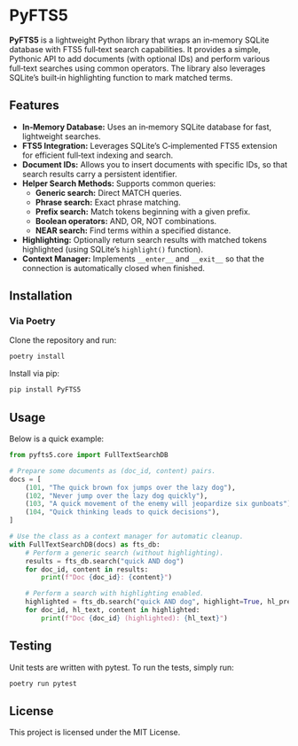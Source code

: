 # PyFTS5

**PyFTS5** is a lightweight Python library that wraps an in‑memory SQLite database with FTS5 full‑text search capabilities. It provides a simple, Pythonic API to add documents (with optional IDs) and perform various full‑text searches using common operators. The library also leverages SQLite’s built‑in highlighting function to mark matched terms.

## Features

- **In‑Memory Database:** Uses an in‑memory SQLite database for fast, lightweight searches.
- **FTS5 Integration:** Leverages SQLite’s C‑implemented FTS5 extension for efficient full‑text indexing and search.
- **Document IDs:** Allows you to insert documents with specific IDs, so that search results carry a persistent identifier.
- **Helper Search Methods:** Supports common queries:
  - **Generic search:** Direct MATCH queries.
  - **Phrase search:** Exact phrase matching.
  - **Prefix search:** Match tokens beginning with a given prefix.
  - **Boolean operators:** AND, OR, NOT combinations.
  - **NEAR search:** Find terms within a specified distance.
- **Highlighting:** Optionally return search results with matched tokens highlighted (using SQLite’s `highlight()` function).
- **Context Manager:** Implements `__enter__` and `__exit__` so that the connection is automatically closed when finished.

## Installation

### Via Poetry

Clone the repository and run:

```bash
poetry install
```

Install via pip:

```bash 
pip install PyFTS5
```

## Usage
Below is a quick example:

```python
from pyfts5.core import FullTextSearchDB

# Prepare some documents as (doc_id, content) pairs.
docs = [
    (101, "The quick brown fox jumps over the lazy dog"),
    (102, "Never jump over the lazy dog quickly"),
    (103, "A quick movement of the enemy will jeopardize six gunboats"),
    (104, "Quick thinking leads to quick decisions"),
]

# Use the class as a context manager for automatic cleanup.
with FullTextSearchDB(docs) as fts_db:
    # Perform a generic search (without highlighting).
    results = fts_db.search("quick AND dog")
    for doc_id, content in results:
        print(f"Doc {doc_id}: {content}")

    # Perform a search with highlighting enabled.
    highlighted = fts_db.search("quick AND dog", highlight=True, hl_prefix="<<", hl_suffix=">>")
    for doc_id, hl_text, content in highlighted:
        print(f"Doc {doc_id} (highlighted): {hl_text}")
```

## Testing
Unit tests are written with pytest. To run the tests, simply run:

```bash
poetry run pytest
```

## License
This project is licensed under the MIT License.
